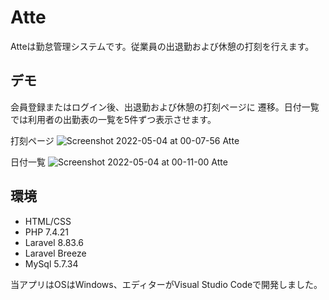 

# Atte

Atteは勤怠管理システムです。従業員の出退勤および休憩の打刻を行えます。


## デモ

会員登録またはログイン後、出退勤および休憩の打刻ページに
遷移。日付一覧では利用者の出勤表の一覧を5件ずつ表示させます。

打刻ページ
![Screenshot 2022-05-04 at 00-07-56 Atte](https://user-images.githubusercontent.com/69347206/166491929-bcf9755a-eaee-4346-9b87-2d5bf8803453.png)

日付一覧
![Screenshot 2022-05-04 at 00-11-00 Atte](https://user-images.githubusercontent.com/69347206/166491519-c794f27a-9bbf-4113-9329-cb56306e59e9.png)


## 環境

* HTML/CSS
* PHP 7.4.21
* Laravel 8.83.6
* Laravel Breeze
* MySql 5.7.34

当アプリはOSはWindows、エディターがVisual Studio Codeで開発しました。


